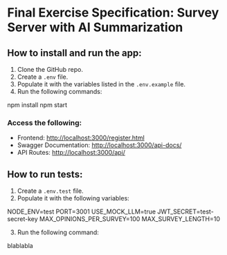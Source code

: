 # Final Exercise Specification: Survey Server with AI Summarization

## How to install and run the app:

1. Clone the GitHub repo.
2. Create a `.env` file.
3. Populate it with the variables listed in the `.env.example` file.
4. Run the following commands:

npm install
npm start


### Access the following:

* Frontend: [http://localhost:3000/register.html](http://localhost:3000/register.html)
* Swagger Documentation: [http://localhost:3000/api-docs/](http://localhost:3000/api-docs/)
* API Routes: [http://localhost:3000/api/](http://localhost:3000/api/)


## How to run tests:

1. Create a `.env.test` file.
2. Populate it with the following variables:

NODE_ENV=test
PORT=3001
USE_MOCK_LLM=true
JWT_SECRET=test-secret-key
MAX_OPINIONS_PER_SURVEY=100
MAX_SURVEY_LENGTH=10

3. Run the following command:

blablabla
